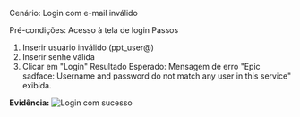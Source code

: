 Cenário: Login com e-mail inválido

Pré-condições:	Acesso à tela de login
Passos	
1. Inserir usuário inválido (ppt_user@)
3. Inserir senhe válida
4. Clicar em "Login"
Resultado Esperado: Mensagem de erro "Epic sadface: Username and password do not match any user in this service" exibida.

**Evidência:**
  ![Login com sucesso](https://github.com/ppteixeira-qa/manual-tests/blob/main/evidencias/usuário-inválido-ok.png)
